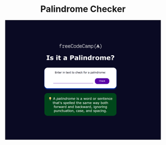 <h1 align="center">Palindrome Checker</h1>
<img align="center" src="../asset/plindrom.PNG" alt="Palindrome Checker">